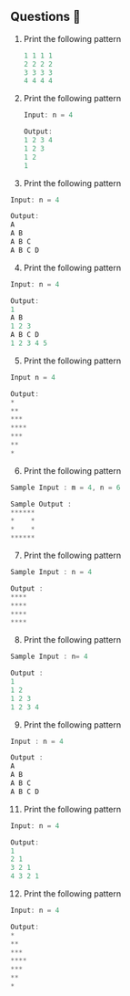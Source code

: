 ## Questions 📝

1. Print the following pattern
   
   ```cpp
   1 1 1 1
   2 2 2 2
   3 3 3 3
   4 4 4 4
   ```


2. Print the following pattern

   ```cpp
   Input: n = 4
   
   Output:
   1 2 3 4
   1 2 3
   1 2
   1
   ```


3. Print the following pattern

  ```cpp
  Input: n = 4

  Output:
  A
  A B
  A B C
  A B C D
  ```


4. Print the following pattern

  ```cpp
  Input: n = 4

  Output:
  1
  A B
  1 2 3
  A B C D
  1 2 3 4 5
  ```


5. Print the following pattern

  ```cpp
  Input n = 4

  Output:
  *
  **
  ***
  ****
  ***
  **
  *
  ```


6. Print the following pattern

  ```cpp
  Sample Input : m = 4, n = 6

  Sample Output :
  ******
  *    *
  *    *
  ******
```


7. Print the following pattern

  ```cpp
  Sample Input : n = 4

  Output :
  ****
  ****
  ****
  ****
  ```


8. Print the following pattern

  ```cpp
  Sample Input : n= 4

  Output :
  1
  1 2
  1 2 3
  1 2 3 4
  ```


9. Print the following pattern

  ```cpp
  Input : n = 4

  Output :
  A
  A B
  A B C
  A B C D
  ```


11. Print the following pattern
  
  ```cpp
  Input: n = 4

  Output:
  1
  2 1
  3 2 1
  4 3 2 1
  ```


12. Print the following pattern

  ```cpp
  Input: n = 4

  Output:
  *
  **
  ***
  ****
  ***
  **
  *
  ```
